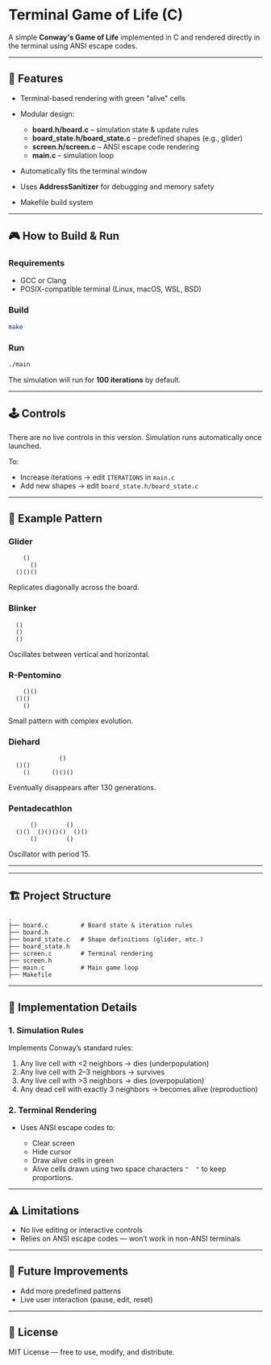# Terminal Game of Life (C)

A simple **Conway's Game of Life** implemented in C and rendered directly in the terminal using ANSI escape codes.

---

## 📜 Features

* Terminal-based rendering with green "alive" cells
* Modular design:

  * **board.h/board.c** – simulation state & update rules
  * **board\_state.h/board\_state.c** – predefined shapes (e.g., glider)
  * **screen.h/screen.c** – ANSI escape code rendering
  * **main.c** – simulation loop
* Automatically fits the terminal window
* Uses **AddressSanitizer** for debugging and memory safety
* Makefile build system

---

## 🎮 How to Build & Run

### Requirements

* GCC or Clang
* POSIX-compatible terminal (Linux, macOS, WSL, BSD)

### Build

```bash
make
```

### Run

```bash
./main
```

The simulation will run for **100 iterations** by default.

---

## 🕹 Controls

There are no live controls in this version.
Simulation runs automatically once launched.

To:

* Increase iterations → edit `ITERATIONS` in `main.c`
* Add new shapes → edit `board_state.h/board_state.c`

---

## 🧩 Example Pattern 

### Glider

```
    ()
      ()
  ()()()
```

Replicates diagonally across the board.

### Blinker

```
  ()
  ()
  ()
```

Oscillates between vertical and horizontal.

### R-Pentomino

```
    ()()
  ()()
    ()
```

Small pattern with complex evolution.

### Diehard

```
              ()
  ()() 
    ()      ()()()
```

Eventually disappears after 130 generations.

### Pentadecathlon

```
      ()        ()
  ()()  ()()()()  ()()
      ()        ()
```

Oscillator with period 15.

---


---

## 🏗 Project Structure

```
.
├── board.c         # Board state & iteration rules
├── board.h
├── board_state.c   # Shape definitions (glider, etc.)
├── board_state.h
├── screen.c        # Terminal rendering
├── screen.h
├── main.c          # Main game loop
├── Makefile
```

---

## 🧠 Implementation Details

### 1. **Simulation Rules**

Implements Conway’s standard rules:

1. Any live cell with <2 neighbors → dies (underpopulation)
2. Any live cell with 2–3 neighbors → survives
3. Any live cell with >3 neighbors → dies (overpopulation)
4. Any dead cell with exactly 3 neighbors → becomes alive (reproduction)

### 2. **Terminal Rendering**

* Uses ANSI escape codes to:

  * Clear screen
  * Hide cursor
  * Draw alive cells in green
  * Alive cells drawn using two space characters `"  "` to keep proportions.

---

## ⚠️ Limitations

* No live editing or interactive controls
* Relies on ANSI escape codes — won’t work in non-ANSI terminals

---

## 🚀 Future Improvements

* Add more predefined patterns
* Live user interaction (pause, edit, reset)

---

## 📜 License

MIT License — free to use, modify, and distribute.

